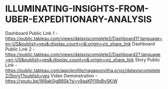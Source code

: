 # ILLUMINATING-INSIGHTS-FROM-UBER-EXPEDITIONARY-ANALYSIS
Dashboard Public Link 1 - https://public.tableau.com/views/dataviscomplete2/Dashboard1?:language=en-US&publish=yes&:display_count=n&:origin=viz_share_link
Dashboard Public Link 2 -https://public.tableau.com/views/dataviscomplete2/Dashboard2?:language=en-US&publish=yes&:display_count=n&:origin=viz_share_link
Story Public Link - https://public.tableau.com/app/profile/nagapoovitha.p/viz/dataviscomplete2/Story1?publish=yes
Video Demonstration - https://youtu.be/W8ak0igB8Sk?si=y9aaKPI19sBySKiW
